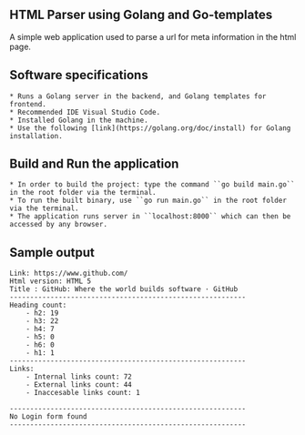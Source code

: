 ## HTML Parser using Golang and Go-templates

A simple web application used to parse a url for meta information in the html page.

## Software specifications
    * Runs a Golang server in the backend, and Golang templates for frontend.
	* Recommended IDE Visual Studio Code.
    * Installed Golang in the machine. 
    * Use the following [link](https://golang.org/doc/install) for Golang installation.

## Build and Run the application
	* In order to build the project: type the command ``go build main.go`` in the root folder via the terminal.
	* To run the built binary, use ``go run main.go`` in the root folder via the terminal.
    * The application runs server in ``localhost:8000`` which can then be accessed by any browser.

## Sample output

    Link: https://www.github.com/
    Html version: HTML 5
    Title : GitHub: Where the world builds software · GitHub
    ----------------------------------------------------------
    Heading count:
        - h2: 19
        - h3: 22
        - h4: 7
        - h5: 0
        - h6: 0
        - h1: 1
    ----------------------------------------------------------
    Links:
        - Internal links count: 72
        - External links count: 44
        - Inaccesable links count: 1
    
    ----------------------------------------------------------
    No Login form found
    ----------------------------------------------------------